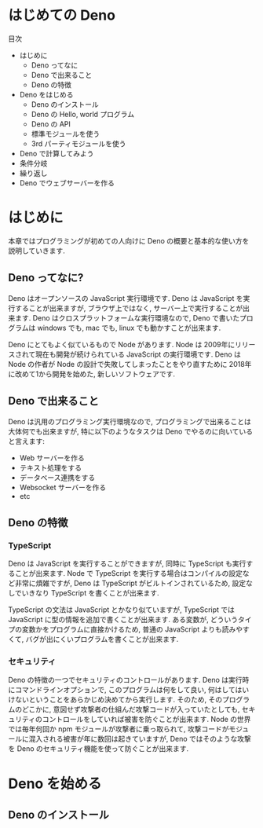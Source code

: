 # はじめての Deno

目次

- はじめに
  - Deno ってなに
  - Deno で出来ること
  - Deno の特徴
- Deno をはじめる
  - Deno のインストール
  - Deno の Hello, world プログラム
  - Deno の API
  - 標準モジュールを使う
  - 3rd パーティモジュールを使う
- Deno で計算してみよう
- 条件分岐
- 繰り返し
- Deno でウェブサーバーを作る

# はじめに

本章ではプログラミングが初めての人向けに Deno の概要と基本的な使い方を説明していきます.

## Deno ってなに?

Deno はオープンソースの JavaScript 実行環境です. Deno は JavaScript を実行することが出来ますが, ブラウザ上ではなく, サーバー上で実行することが出来ます. Deno はクロスプラットフォームな実行環境なので, Deno で書いたプログラムは windows でも, mac でも, linux でも動かすことが出来ます.

Deno にとてもよく似ているもので Node があります. Node は 2009年にリリースされて現在も開発が続けられている JavaScript の実行環境です. Deno は Node の作者が Node の設計で失敗してしまったことをやり直すために 2018年に改めて1から開発を始めた, 新しいソフトウェアです.

## Deno で出来ること

Deno は汎用のプログラミング実行環境なので, プログラミングで出来ることは大体何でも出来ますが, 特に以下のようなタスクは Deno でやるのに向いていると言えます:

- Web サーバーを作る
- テキスト処理をする
- データベース連携をする
- Websocket サーバーを作る
- etc

## Deno の特徴

### TypeScript

Deno は JavaScript を実行することができますが, 同時に TypeScript も実行することが出来ます. Node で TypeScript を実行する場合はコンパイルの設定など非常に煩雑ですが, Deno は TypeScript がビルトインされているため, 設定なしでいきなり TypeScript を書くことが出来ます.

TypeScript の文法は JavaScript とかなり似ていますが, TypeScript では JavaScript に型の情報を追加で書くことが出来ます. ある変数が, どういうタイプの変数かをプログラムに直接かけるため, 普通の JavaScript よりも読みやすくて, バグが出にくいプログラムを書くことが出来ます.

### セキュリティ

Deno の特徴の一つでセキュリティのコントロールがあります. Deno は実行時にコマンドラインオプションで, このプログラムは何をして良い, 何はしてはいけないということをあらかじめ決めてから実行します. そのため, そのプログラムのどこかに, 意図せず攻撃者の仕組んだ攻撃コードが入っていたとしても, セキュリティのコントロールをしていれば被害を防ぐことが出来ます. Node の世界では毎年何回か npm モジュールが攻撃者に乗っ取られて, 攻撃コードがモジュールに混入される被害が年に数回は起きていますが, Deno ではそのような攻撃を Deno のセキュリティ機能を使って防ぐことが出来ます.

# Deno を始める

## Deno のインストール
